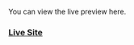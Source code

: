 You can view the live preview here.
### [Live Site](https://metaverse-landing-ln3jsmpmy-wasikamla.vercel.app/)
